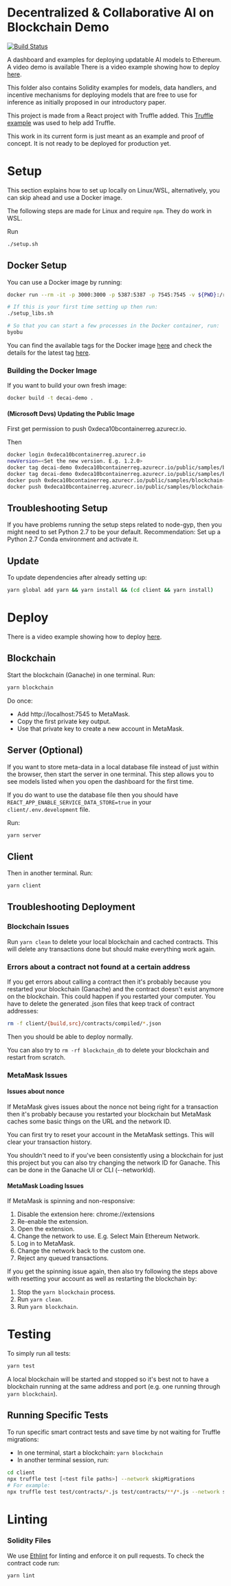 # Decentralized & Collaborative AI on Blockchain Demo
[![Build Status](https://dev.azure.com/maluuba/0xDeCA10B/_apis/build/status/demo-CI?branchName=master)](https://dev.azure.com/maluuba/0xDeCA10B/_build/latest?definitionId=116&branchName=master)

A dashboard and examples for deploying updatable AI models to Ethereum. A video demo is available There is a video example showing how to deploy <a href="https://aka.ms/0xDeCA10B-demo" target="_blank">here</a>.

This folder also contains Solidity examples for models, data handlers, and incentive mechanisms for deploying models that are free to use for inference as initially proposed in our introductory paper.

This project is made from a React project with Truffle added. This [Truffle example][truffle-react] was used to help add Truffle.

This work in its current form is just meant as an example and proof of concept.
It is not ready to be deployed for production yet.

# Setup
This section explains how to set up locally on Linux/WSL, alternatively, you can skip ahead and use a Docker image.

The following steps are made for Linux and require `npm`. They do work in WSL.

Run
```bash
./setup.sh
```

## Docker Setup
You can use a Docker image by running:
```bash
docker run --rm -it -p 3000:3000 -p 5387:5387 -p 7545:7545 -v ${PWD}:/root/workspace/demo -v /root/workspace/demo/node_modules -v /root/workspace/demo/client/node_modules --name decai-demo mcr.microsoft.com/samples/blockchain-ai/0xdeca10b-demo bash

# If this is your first time setting up then run:
./setup_libs.sh

# So that you can start a few processes in the Docker container, run:
byobu
```

You can find the available tags for the Docker image [here](https://mcr.microsoft.com/v2/samples/blockchain-ai/0xdeca10b-demo/tags/list) and check the details for the latest tag [here](https://mcr.microsoft.com/v2/samples/blockchain-ai/0xdeca10b-demo/manifests/latest).

### Building the Docker Image
If you want to build your own fresh image:
```bash
docker build -t decai-demo .
```

#### (Microsoft Devs) Updating the Public Image
First get permission to push 0xdeca10bcontainerreg.azurecr.io.

Then
```bash
docker login 0xdeca10bcontainerreg.azurecr.io
newVersion=<Set the new version. E.g. 1.2.0>
docker tag decai-demo 0xdeca10bcontainerreg.azurecr.io/public/samples/blockchain-ai/0xdeca10b-demo:${newVersion}
docker tag decai-demo 0xdeca10bcontainerreg.azurecr.io/public/samples/blockchain-ai/0xdeca10b-demo:latest
docker push 0xdeca10bcontainerreg.azurecr.io/public/samples/blockchain-ai/0xdeca10b-demo:${newVersion}
docker push 0xdeca10bcontainerreg.azurecr.io/public/samples/blockchain-ai/0xdeca10b-demo:latest
```

## Troubleshooting Setup
If you have problems running the setup steps related to node-gyp, then you might need to set Python 2.7 to be your default. Recommendation: Set up a Python 2.7 Conda environment and activate it.

## Update
To update dependencies after already setting up:
```bash
yarn global add yarn && yarn install && (cd client && yarn install)
```

# Deploy
There is a video example showing how to deploy <a href="https://aka.ms/0xDeCA10B-deploy" target="_blank">here</a>.

## Blockchain
Start the blockchain (Ganache) in one terminal.
Run:
```bash
yarn blockchain
```

Do once:
* Add http://localhost:7545 to MetaMask.
* Copy the first private key output.
* Use that private key to create a new account in MetaMask.

## Server (Optional)
If you want to store meta-data in a local database file instead of just within the browser, then start the server in one terminal.
This step allows you to see models listed when you open the dashboard for the first time.

If you do want to use the database file then you should have `REACT_APP_ENABLE_SERVICE_DATA_STORE=true` in your `client/.env.development` file.

Run:
```bash
yarn server
```

## Client
Then in another terminal.
Run:
```bash
yarn client
```

## Troubleshooting Deployment
### Blockchain Issues
Run `yarn clean` to delete your local blockchain and cached contracts. This will delete any transactions done but should make everything work again.

### Errors about a contract not found at a certain address
If you get errors about calling a contract then it's probably because you restarted your blockchain (Ganache) and the contract doesn't exist anymore on the blockchain.
This could happen if you restarted your computer.
You have to delete the generated .json files that keep track of contract addresses:
```bash
rm -f client/{build,src}/contracts/compiled/*.json
```
Then you should be able to deploy normally.

You can also try to `rm -rf blockchain_db` to delete your blockchain and restart from scratch.

### MetaMask Issues
#### Issues about nonce
If MetaMask gives issues about the nonce not being right for a transaction then it's probably because you restarted your blockchain but MetaMask caches some basic things on the URL and the network ID.

You can first try to reset your account in the MetaMask settings. This will clear your transaction history.

You shouldn't need to if you've been consistently using a blockchain for just this project but you can also try changing the network ID for Ganache. This can be done in the Ganache UI or CLI (--networkId).

#### MetaMask Loading Issues
If MetaMask is spinning and non-responsive:
1. Disable the extension here: chrome://extensions
2. Re-enable the extension.
3. Open the extension.
4. Change the network to use. E.g. Select Main Ethereum Network.
5. Log in to MetaMask.
6. Change the network back to the custom one.
7. Reject any queued transactions.

If you get the spinning issue again, then also try following the steps above with resetting your account as well as restarting the blockchain by:
1. Stop the `yarn blockchain` process.
2. Run `yarn clean`.
3. Run `yarn blockchain`.

[ganache]: https://truffleframework.com/ganache
[truffle-react]: https://truffleframework.com/boxes/react

# Testing
To simply run all tests:
```bash
yarn test
```

A local blockchain will be started and stopped so it's best not to have a blockchain running at the same address and port (e.g. one running through `yarn blockchain`).

## Running Specific Tests
To run specific smart contract tests and save time by not waiting for Truffle migrations:
* In one terminal, start a blockchain: `yarn blockchain`
* In another terminal session, run:
```bash
cd client
npx truffle test [<test file paths>] --network skipMigrations
# For example:
npx truffle test test/contracts/*.js test/contracts/**/*.js --network skipMigrations
```

# Linting
### Solidity Files
We use [Ethlint][ethlint] for linting and enforce it on pull requests.
To check the contract code run:
```bash
yarn lint
```

[deploy-video]: https://aka.ms/0xDeCA10B-deploy
[demo-video]: https://aka.ms/0xDeCA10B-demo

[ethlint]: https://github.com/duaraghav8/Ethlint
[overview-paper]: https://aka.ms/0xDeCA10B-paper
[overview-paper-dark]: https://aka.ms/0xDeCA10B-paper-dark
